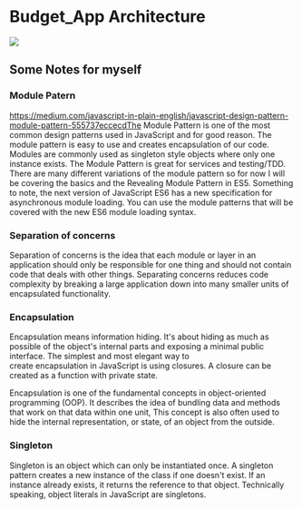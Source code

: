 # Budget_App  Architecture
<img src="./Architecture.png">





## Some Notes for myself

### Module Patern

https://medium.com/javascript-in-plain-english/javascript-design-pattern-module-pattern-555737eccecdThe Module Pattern is one of the most common design patterns used in JavaScript and for good reason. The module pattern is easy to use and creates encapsulation of our code. Modules are commonly used as singleton style objects where only one instance exists. The Module Pattern is great for services and testing/TDD. There are many different variations of the module pattern so for now I will be covering the basics and the Revealing Module Pattern in ES5.
Something to note, the next version of JavaScript ES6 has a new specification for asynchronous module loading. You can use the module patterns that will be covered with the new ES6 module loading syntax.

### Separation of concerns 

Separation of concerns is the idea that each module or layer in an application should only be responsible for one thing and should not contain code that deals with other things. Separating concerns reduces code complexity by breaking a large application down into many smaller units of encapsulated functionality.

### Encapsulation

Encapsulation means information hiding. It's about hiding as much as possible of the object's internal parts and exposing a minimal public interface. The simplest and most elegant way to create encapsulation in JavaScript is using closures. A closure can be created as a function with private state.

Encapsulation is one of the fundamental concepts in object-oriented programming (OOP). It describes the idea of bundling data and methods that work on that data within one unit, This concept is also often used to hide the internal representation, or state, of an object from the outside.

### Singleton

Singleton is an object which can only be instantiated once. A singleton pattern creates a new instance of the class if one doesn't exist. If an instance already exists, it returns the reference to that object. Technically speaking, object literals in JavaScript are singletons.
